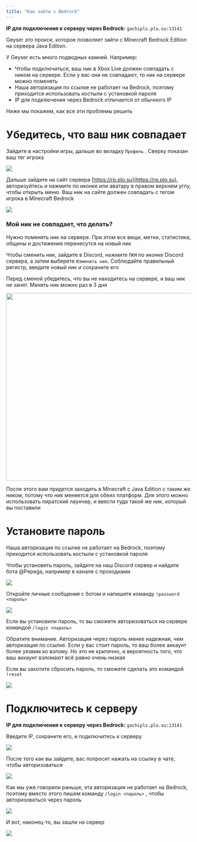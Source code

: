 ```yaml
---
title: "Как зайти с Bedrock"
---
```


**IP для подключения к серверу через Bedrock:** `gachipls.plo.su:13141`

Geyser это прокси, которое позволяет зайти с Minecraft Bedrock Edition на сервера Java Edition.

У Geyser есть много подводных камней. Например:

- Чтобы подключиться, ваш ник в Xbox Live должен совпадать с ником на сервере. Если у вас они не совпадают, то ник на сервере можно поменять
- Наша авторизация по ссылке не работает на Bedrock, поэтому приходится использовать костыли с установкой пароля
- IP для подключения через Bedrock отличается от обычного IP

Ниже мы покажем, как все эти проблемы решить

# Убедитесь, что ваш ник совпадает

Зайдите в настройки игры, дальше во вкладку `Профиль` . Сверху показан ваш тег игрока

![](https://github.com/plasmoapp/plasmo-rp-wiki/blob/main/assets/bedrock/xbox_nick.png?raw=true)

Дальше зайдите на сайт сервера [https://rp.plo.su](https://rp.plo.su), авторизуйтесь и нажмите по иконке или аватару в правом верхнем углу, чтобы открыть меню. Ваш ник на сайте должен совпадать с тегом игрока в Minecraft Bedrock

![](https://github.com/plasmoapp/plasmo-rp-wiki/blob/main/assets/bedrock/plasmo_nick.png?raw=true)

### Мой ник не совпадает, что делать?

Нужно поменять ник на сервере. При этом все вещи, метки, статистика, общины и достижения перенесутся на новый ник

Чтобы сменить ник, зайдите в Discord, нажмите `ПКМ` по иконке Discord сервера, а затем выберете `Изменить ник`. Cоблюдайте правильный регистр, введите новый ник и сохраните его

Перед сменой убедитесь, что вы не находитесь на сервере, и ваш ник не занят. Менять ник можно раз в 3 дня

<img src="https://github.com/plasmoapp/plasmo-rp-wiki/blob/main/assets/bedrock/change_nick.png?raw=true" style="width: 512px"></img>

После этого вам придется заходить в Minecraft c Java Edition с таким же ником, потому что ник меняется для обеих платформ. Для этого можно использовать пиратский лаунчер, и ввести туда такой же ник, который вы поставили

# Установите пароль

Наша авторизация по ссылке не работает на Bedrock, поэтому приходится использовать костыли с установкой пароля

Чтобы установить пароль, зайдите на наш Discord сервер и найдите бота @Pepega, например в канале с проходками

![](https://github.com/plasmoapp/plasmo-rp-wiki/blob/main/assets/bedrock/find_pepega.png?raw=true)

Откройте личные сообщения с ботом и напишите команду `!password <пароль>`

![](https://github.com/plasmoapp/plasmo-rp-wiki/blob/main/assets/bedrock/password.png?raw=true)

Если вы установили пароль, то вы сможете авторизоваться на сервере командой `/login <пароль>`  

Обратите внимание. Авторизация через пароль менее надежная, чем авторизация по ссылке. Если у вас стоит пароль, то ваш более аккаунт более уязвим ко взлому. Но это не критично, и вероятность того, что ваш аккаунт взломают всё равно очень низкая

Если вы захотите сбросить пароль, то сможете сделать это командой `!reset` 

![](https://github.com/plasmoapp/plasmo-rp-wiki/blob/main/assets/bedrock/password_reset.png?raw=true)

# Подключитесь к серверу

**IP для подключения к серверу через Bedrock:** `gachipls.plo.su:13141`

Введите IP, сохраните его, и подключитесь к серверу

![](https://github.com/plasmoapp/plasmo-rp-wiki/blob/main/assets/bedrock/connect.png?raw=true)

После того как вы зайдете, вас попросит нажать на ссылку в чате, чтобы авторизоваться

![](https://github.com/plasmoapp/plasmo-rp-wiki/blob/main/assets/bedrock/login.png?raw=true)

Как мы уже говорили раньше, эта авторизация не работает на Bedrock, поэтому вместо этого пишем команду `/login <пароль>` , чтобы авторизоваться через пароль

![](https://github.com/plasmoapp/plasmo-rp-wiki/blob/main/assets/bedrock/login_command.png?raw=true)

И вот, наконец-то, вы зашли на сервер

![](https://github.com/plasmoapp/plasmo-rp-wiki/blob/main/assets/bedrock/done.png?raw=true)
